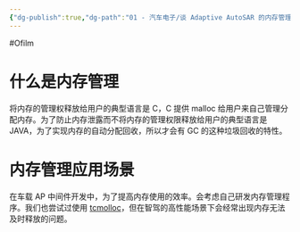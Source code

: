 ```yaml
---
{"dg-publish":true,"dg-path":"01 - 汽车电子/谈 Adaptive AutoSAR 的内存管理.md","permalink":"/01 - 汽车电子/谈 Adaptive AutoSAR 的内存管理/","created":"2022-07-21T23:09:21.000+08:00","updated":"2024-11-22T17:43:02.170+08:00"}
---
```


#Ofilm

# 什么是内存管理

将内存的管理权释放给用户的典型语言是 C，C 提供 malloc 给用户来自己管理分配内存。为了防止内存泄露而不将内存的管理权限释放给用户的典型语言是 JAVA，为了实现内存的自动分配回收，所以才会有 GC 的这种垃圾回收的特性。

# 内存管理应用场景

在车载 AP 中间件开发中，为了提高内存使用的效率。会考虑自己研发内存管理程序。我们也尝试过使用 [tcmolloc](https://github.com/google/tcmalloc)，但在智驾的高性能场景下会经常出现内存无法及时释放的问题。

